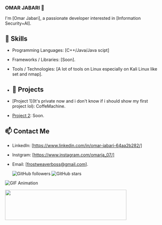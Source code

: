 ### OMAR JABARI 👋
I'm [Omar Jabari], a passionate developer interested in [Information Security+AI].
## 🔧 Skills

- Programming Languages: [C++/Java/Java scipt]
- Frameworks / Libraries: [Soon].
- Tools / Technologies: [A lot of tools on Linux especially on Kali Linux like set and nmap].
- ## 🚀 Projects

- [Project 1](It's private now and i don't know if i should show my first project lol): CoffeMachine.
- [Project 2](link-to-project2): Soon.
## 📫 Contact Me

- LinkedIn: [https://www.linkedin.com/in/omar-jabari-64aa2b282/]
- Instgram: [https://www.instagram.com/omarja_07/]
- Email: [frostweaverboss@gmail.com].
   
  ![GitHub followers](https://img.shields.io/github/followers/your-username?style=social)
![GitHub stars](https://img.shields.io/github/stars/your-username/your-repo?style=social)


![GIF Animation](https://media.giphy.com/media/HqWU6NTLNLzg2Qf5rH/giphy.gif)

<img src="https://codepen.io/tmrDevelops/pen/yyprGq" width="400" height="100">


